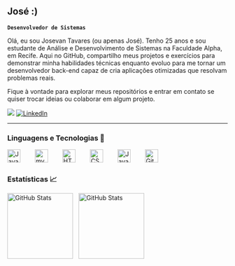 ## José :)
**`Desenvolvedor de Sistemas`**

Olá, eu sou Josevan Tavares (ou apenas José). Tenho 25 anos e sou estudante de Análise e Desenvolvimento de Sistemas na Faculdade Alpha, em Recife. Aqui no GitHub, compartilho meus projetos e exercícios para demonstrar minha habilidades técnicas enquanto evoluo para me tornar um desenvolvedor back-end capaz de cria aplicações otimizadas que resolvam problemas reais.

Fique à vontade para explorar meus repositórios e entrar em contato se quiser trocar ideias ou colaborar em algum projeto.

 <a href = "mailto:tavaresjsvn@gmail.com"><img src="https://img.shields.io/badge/-Gmail-%23333?style=for-the-badge&logo=gmail&logoColor=red" target="_blank"></a>
<a href="https://www.linkedin.com/in/josevan-tavares" target="_blank">
  <img src="https://img.shields.io/badge/-LinkedIn-%230077B5?style=for-the-badge&logo=linkedin&logoColor=white" alt="LinkedIn">
</a>

---
### Linguagens e Tecnologias 💾

<img
  align="left"
  alt="Java"
  title="Java"
  width="30px"
  style="padding-right: 30px;"
  src="https://cdn.jsdelivr.net/gh/devicons/devicon@latest/icons/java/java-original.svg" />
          
<img 
  align="left"
  alt="mySQL"
  title="mySQL"
  width="30px"
  style="padding-right: 30px;"
  src="https://cdn.jsdelivr.net/gh/devicons/devicon@latest/icons/azuresqldatabase/azuresqldatabase-original.svg" />

 <img 
  align="left"
  alt="HTML"
  title="HTML"
  width="30px"
  style="padding-right: 30px;"
  src="https://cdn.jsdelivr.net/gh/devicons/devicon@latest/icons/html5/html5-original.svg" /> 

 <img 
  align="left"
  alt="CSS"
  title="CSS"
  width="30px"
  style="padding-right: 30px;"
  src="https://cdn.jsdelivr.net/gh/devicons/devicon@latest/icons/css3/css3-original.svg" />

<img 
  align="left"
  alt="JavaScript"
  title="JavaScript"
  width="30px"
  style="padding-right: 30px;"
  src="https://cdn.jsdelivr.net/gh/devicons/devicon@latest/icons/javascript/javascript-original.svg" />

<img 
  align="left"
  alt="Git"
  title="Git"
  width="30px"
  style="padding-right: 30px;"
  src="https://cdn.jsdelivr.net/gh/devicons/devicon@latest/icons/git/git-original.svg" />

<br>
<br>

### Estatísticas 📈

<img 
  align="left"
  alt="GitHub Stats"
  height=150
  style="padding-right: 10px;"
  src="https://github-readme-stats.vercel.app/api?username=tavaresjsvn&show_icons=true&theme=tokyonight&include_all_commits=true&locale=pt-br"
/>

<img 
  align="left"
  alt="GitHub Stats"
  height=150
  style="padding-right: 10px;"
  src="https://github-readme-stats.vercel.app/api/top-langs/?username=tavaresjsvn&theme=tokyonight&layout=compact&custom_title=Tecnologias"
/>
